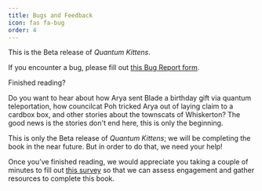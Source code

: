 ```yaml
---
title: Bugs and Feedback
icon: fas fa-bug
order: 4
---
```




This is the Beta release of *Quantum Kittens*.

If you encounter a bug, please fill out [this Bug Report form](https://airtable.com/shrtEjflrGDVpubjc).


Finished reading? 

Do you want to hear about how Arya sent Blade a birthday gift via quantum teleportation, how councilcat Poh tricked Arya out of laying claim to a cardbox box, and other stories about the townscats of Whiskerton? The good news is the stories don't end here, this is only the beginning. 


This is only the Beta release of *Quantum Kittens*; we will be completing the book in the near future. But in order to do that, we need your help!


Once you’ve finished reading, we would appreciate you taking a couple of minutes to fill out [this survey](https://airtable.com/shrTIeiVZWHm2OTVw) so that we can assess engagement and gather resources to complete this book.
